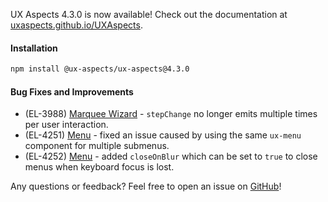 UX Aspects 4.3.0 is now available! Check out the documentation at [uxaspects.github.io/UXAspects](https://uxaspects.github.io/UXAspects).

#### Installation
```bash
npm install @ux-aspects/ux-aspects@4.3.0
```

#### Bug Fixes and Improvements
* (EL-3988) [Marquee Wizard](https://uxaspects.github.io/UXAspects/#/components/wizard#marquee-wizard) - `stepChange` no longer emits multiple times per user interaction.
* (EL-4251) [Menu](https://uxaspects.github.io/UXAspects/#/components/buttons#dropdowns) - fixed an issue caused by using the same `ux-menu` component for multiple submenus.
* (EL-4252) [Menu](https://uxaspects.github.io/UXAspects/#/components/buttons#dropdowns) - added `closeOnBlur` which can be set to `true` to close menus when keyboard focus is lost.

Any questions or feedback? Feel free to open an issue on [GitHub](https://github.com/UXAspects/UXAspects/issues)!
